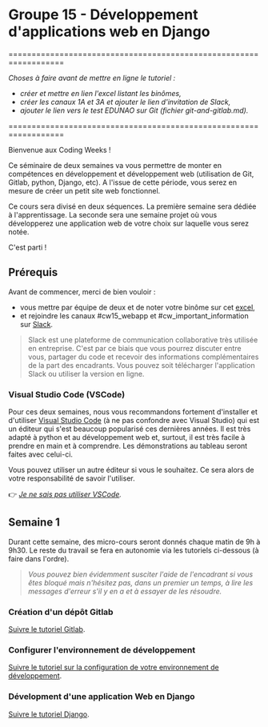 # Groupe 15 - Développement d'applications web en Django

==================================================================

_Choses à faire avant de mettre en ligne le tutoriel :_
- _créer et mettre en lien l'excel listant les binômes,_
- _créer les canaux 1A et 3A et ajouter le lien d'invitation de Slack,_
- _ajouter le lien vers le test EDUNAO sur Git (fichier git-and-gitlab.md)._

==================================================================

Bienvenue aux Coding Weeks !

Ce séminaire de deux semaines va vous permettre de monter en compétences en développement et développement web (utilisation de Git, Gitlab, python, Django, etc). A l'issue de cette période, vous serez en mesure de créer un petit site web fonctionnel.

Ce cours sera divisé en deux séquences. La première semaine sera dédiée à l'apprentissage. La seconde sera une semaine projet où vous développerez une application web de votre choix sur laquelle vous serez notée.

C'est parti !

## Prérequis

Avant de commencer, merci de bien vouloir :
- vous mettre par équipe de deux et de noter votre binôme sur cet [excel](#),
- et rejoindre les canaux #cw15_webapp et #cw_important_information
 sur [Slack](#).

> Slack est une plateforme de communication collaborative très utilisée en entreprise. C'est par ce biais que vous pourrez discuter entre vous, partager du code et recevoir des informations complémentaires de la part des encadrants. Vous pouvez soit télécharger l'application Slack ou utiliser la version en ligne.

### Visual Studio Code (VSCode)

Pour ces deux semaines, nous vous recommandons fortement d'installer et d'utiliser [Visual Studio Code](https://code.visualstudio.com/) (à ne pas confondre avec Visual Studio) qui est un éditeur qui s'est beaucoup popularisé ces dernières années. Il est très adapté à python et au développement web et, surtout, il est très facile à prendre en main et à comprendre. Les démonstrations au tableau seront faites avec celui-ci.

Vous pouvez utiliser un autre éditeur si vous le souhaitez. Ce sera alors de votre responsabilité de savoir l'utiliser.

:point_right: _[Je ne sais pas utiliser VSCode](https://github.com/LoicPoullain/je-code/blob/master/utiliser-visual-studio-code.md)._

## Semaine 1

Durant cette semaine, des micro-cours seront donnés chaque matin de 9h à 9h30. Le reste du travail se fera en autonomie via les tutoriels ci-dessous (à faire dans l'ordre).

> _Vous pouvez bien évidemment susciter l'aide de l'encadrant si vous êtes bloqué mais n'hésitez pas, dans un premier un temps, à lire les messages d'erreur s'il y en a et à essayer de les résoudre._

### Création d'un dépôt Gitlab

[Suivre le tutoriel Gitlab](./semaine-1/git-and-gitlab.md).

### Configurer l'environnement de développement 

[Suivre le tutoriel sur la configuration de votre environnement de développement](./semaine-1/virtual-environment.md).

### Dévelopment d'une application Web en Django

[Suivre le tutoriel Django](./semaine-1/python-django.md).
